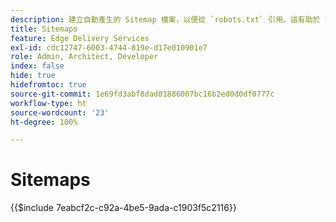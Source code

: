 ```yaml
---
description: 建立自動產生的 Sitemap 檔案，以便從 `robots.txt` 引用。這有助於 SEO 和發現新內容。
title: Sitemaps
feature: Edge Delivery Services
exl-id: cdc12747-6003-4744-819e-d17e010901e7
role: Admin, Architect, Developer
index: false
hide: true
hidefromtoc: true
source-git-commit: 1e69fd3abf8dad01886007bc16b2ed0d0df0777c
workflow-type: ht
source-wordcount: '23'
ht-degree: 100%

---
```


# Sitemaps

{{$include 7eabcf2c-c92a-4be5-9ada-c1903f5c2116}}

